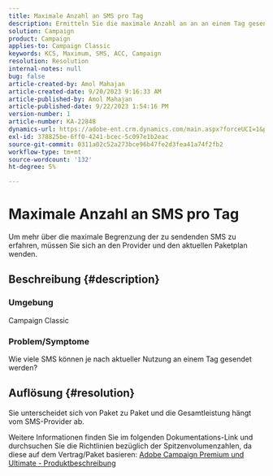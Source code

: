 ```yaml
---
title: Maximale Anzahl an SMS pro Tag
description: Ermitteln Sie die maximale Anzahl an an an einem Tag gesendeten SMS basierend auf der aktuellen Nutzung. Überprüfen Sie das Paket/den Vertrag.
solution: Campaign
product: Campaign
applies-to: Campaign Classic
keywords: KCS, Maximum, SMS, ACC, Campaign
resolution: Resolution
internal-notes: null
bug: false
article-created-by: Amol Mahajan
article-created-date: 9/20/2023 9:16:33 AM
article-published-by: Amol Mahajan
article-published-date: 9/22/2023 1:54:16 PM
version-number: 1
article-number: KA-22848
dynamics-url: https://adobe-ent.crm.dynamics.com/main.aspx?forceUCI=1&pagetype=entityrecord&etn=knowledgearticle&id=da35ed5d-9657-ee11-be6f-6045bd0061cb
exl-id: 378825be-6ff0-4241-bcec-5c097e1b2eac
source-git-commit: 0311a02c52a273bce96b47fe2d3fea41a74f2fb2
workflow-type: tm+mt
source-wordcount: '132'
ht-degree: 5%

---
```


# Maximale Anzahl an SMS pro Tag


Um mehr über die maximale Begrenzung der zu sendenden SMS zu erfahren, müssen Sie sich an den Provider und den aktuellen Paketplan wenden.

## Beschreibung {#description}


### <b>Umgebung</b>

Campaign Classic



### <b>Problem/Symptome</b>

Wie viele SMS können je nach aktueller Nutzung an einem Tag gesendet werden?


## Auflösung {#resolution}


Sie unterscheidet sich von Paket zu Paket und die Gesamtleistung hängt vom SMS-Provider ab.

Weitere Informationen finden Sie im folgenden Dokumentations-Link und durchsuchen Sie die Richtlinien bezüglich der Spitzenvolumenzahlen, da diese auf dem Vertrag/Paket basieren:
[Adobe Campaign Premium und Ultimate - Produktbeschreibung](https://helpx.adobe.com/legal/product-descriptions/campaign.html)
